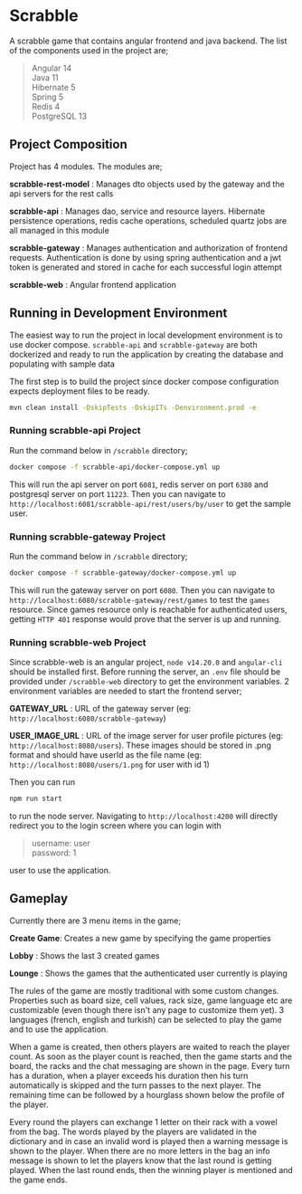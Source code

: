 # Scrabble

A scrabble game that contains angular frontend and java backend. The list of the components used in the project are;

>Angular 14  
Java 11  
Hibernate 5  
Spring 5  
Redis 4  
PostgreSQL 13

## Project Composition

Project has 4 modules. The modules are;

**scrabble-rest-model** : Manages dto objects used by the gateway and the api servers for the rest calls  

**scrabble-api**        : Manages dao, service and resource layers. Hibernate persistence operations, redis cache
  operations, scheduled quartz jobs are all managed in this module  

**scrabble-gateway**    : Manages authentication and authorization of frontend requests. Authentication is done by using
  spring authentication and a jwt token is generated and stored in cache for each successful login attempt  

**scrabble-web**        : Angular frontend application

## Running in Development Environment

The easiest way to run the project in local development environment is to use docker compose. `scrabble-api` and
`scrabble-gateway` are both dockerized and ready to run the application by creating the database and populating with sample data

The first step is to build the project since docker compose configuration expects deployment files to be ready.

```bash
mvn clean install -DskipTests -DskipITs -Denvironment.prod -e
```

### Running scrabble-api Project

Run the command below in `/scrabble` directory;

```bash
docker compose -f scrabble-api/docker-compose.yml up
```

This will run the api server on port `6081`, redis server on port `6380` and postgresql server on port `11223`. Then you can
navigate to `http://localhost:6081/scrabble-api/rest/users/by/user` to get the sample user.

### Running scrabble-gateway Project

Run the command below in `/scrabble` directory;

```bash
docker compose -f scrabble-gateway/docker-compose.yml up
```

This will run the gateway server on port `6080`. Then you can navigate to `http://localhost:6080/scrabble-gateway/rest/games`
to test the `games` resource. Since games resource only is reachable for authenticated users, getting `HTTP 401` response would
prove that the server is up and running.

### Running scrabble-web Project

Since scrabble-web is an angular project, `node v14.20.0` and `angular-cli` should be installed first. Before running the server,
an `.env` file should be provided under `/scrabble-web` directory to get the environment variables. 2 environment variables are
needed to start the frontend server;

**GATEWAY_URL**    : URL of the gateway server (eg: `http://localhost:6080/scrabble-gateway`)

**USER_IMAGE_URL** : URL of the image server for user profile pictures (eg: `http://localhost:8080/users`). These images should be
  stored in .png format and should have userId as the file name (eg: `http://localhost:8080/users/1.png` for user with id 1)

Then you can run 

```bash
npm run start
```

to run the node server. Navigating to `http://localhost:4200` will directly redirect you to the login screen where you can
login with

>username: user  
password: 1

user to use the application.

## Gameplay

Currently there are 3 menu items in the game;

**Create Game**: Creates a new game by specifying the game properties

**Lobby**  : Shows the last 3 created games

**Lounge** : Shows the games that the authenticated user currently is playing

The rules of the game are mostly traditional with some custom changes. Properties such as board size, cell values, rack size,
game language etc are customizable (even though there isn't any page to customize them yet). 3 languages
(french, english and turkish) can be selected to play the game and to use the application.

When a game is created, then others players are waited to reach the player count. As soon as the player count is reached, 
then the game starts and the board, the racks and the chat messaging are shown in the page. Every turn has a duration, when
a player exceeds his duration then his turn automatically is skipped and the turn passes to the next player. The remaining time
can be followed by a hourglass shown below the profile of the player.

Every round the players can exchange 1 letter on their rack with a vowel from the bag. The words played by the players are
validated in the dictionary and in case an invalid word is played then a warning message is shown to the player. When there
are no more letters in the bag an info message is shown to let the players know that the last round is getting played. When
the last round ends, then the winning player is mentioned and the game ends.
